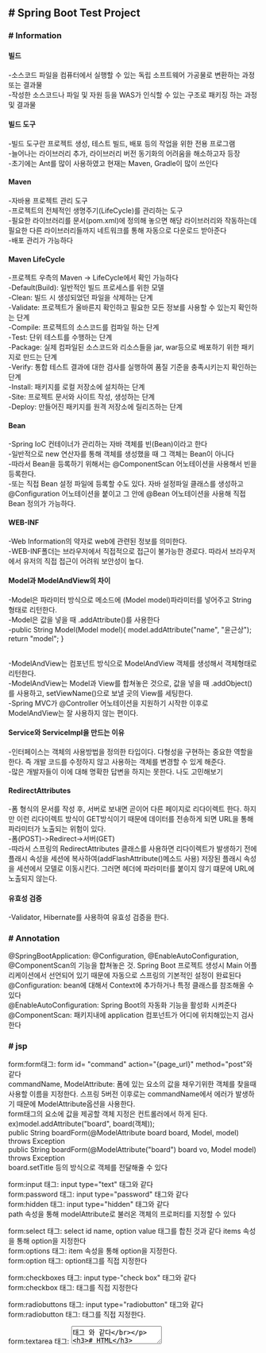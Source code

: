 <h2># Spring Boot Test Project</h2>

<h3># Information</h3>

<h4>빌드</h4>
-소스코드 파일을 컴퓨터에서 실행할 수 있는 독립 소프트웨어 가공물로 변환하는 과정 또는 결과물</br>
-작성한 소스코드나 파일 및 자원 등을 WAS가 인식할 수 있는 구조로 패키징 하는 과정 및 결과물

<h4>빌드 도구</h4>
-빌드 도구란 프로젝트 생성, 테스트 빌드, 배포 등의 작업을 위한 전용 프로그램</br>
-늘어나는 라이브러리 추가, 라이브러리 버전 동기화의 어려움을 해소하고자 등장</br>
-초기에는 Ant를 많이 사용하였고 현재는 Maven, Gradle이 많이 쓰인다</br>

<h4>Maven</h4>
-자바용 프로젝트 관리 도구</br>
-프로젝트의 전체적인 생명주기(LifeCycle)를 관리하는 도구</br>
-필요한 라이브러리를 문서(pom.xml)에 정의해 놓으면 해당 라이브러리와 작동하는데 필요한 다른 라이브러리들까지 네트워크를 통해 자동으로 다운로드 받아준다</br>
-배포 관리가 가능하다</br>

<h4>Maven LifeCycle</h4>
-프로젝트 우측의 Maven -> LifeCycle에서 확인 가능하다</br>
-Default(Build): 일반적인 빌드 프로세스를 위한 모델</br>
-Clean: 빌드 시 생성되었던 파일을 삭제하는 단계</br>
-Validate: 프로젝트가 올바른지 확인하고 필요한 모든 정보를 사용할 수 있는지 확인하는 단계</br>
-Compile: 프로젝트의 소스코드를 컴파일 하는 단계</br>
-Test: 단위 테스트를 수행하는 단계</br>
-Package: 실제 컴파일된 소스코드와 리소스들을 jar, war등으로 배포하기 위한 패키지로 만드는 단계</br>
-Verify: 통합 테스트 결과에 대한 검사를 실행하여 품질 기준을 충족시키는지 확인하는 단계</br>
-Install: 패키지를 로컬 저장소에 설치하는 단계</br>
-Site: 프로젝트 문서와 사이트 작성, 생성하는 단계</br>
-Deploy: 만들어진 패키지를 원격 저장소에 릴리즈하는 단계</br>

<h4>Bean</h4>
-Spring IoC 컨테이너가 관리하는 자바 객체를 빈(Bean)이라고 한다</br>
-일반적으로 new 연산자를 통해 객체를 생성했을 때 그 객체는 Bean이 아니다</br>
-따라서 Bean을 등록하기 위해서는 @ComponentScan 어노테이션을 사용해서 빈을 등록한다.</br>
-또는 직접 Bean 설정 파일에 등록할 수도 있다. 자바 설정파일 클래스를 생성하고 @Configuration 어노테이션을 붙이고 그 안에 @Bean 어노테이션을 사용해 직접 Bean 정의가 가능하다.</br>

<h4>WEB-INF</h4>
-Web Information의 약자로 web에 관련된 정보를 의미한다.</br>
-WEB-INF폴더는 브라우저에서 직접적으로 접근이 불가능한 경로다. 따라서 브라우저에서 유저의 직접 접근이 어려워 보안성이 높다.</br>

<h4>Model과 ModelAndView의 차이</h4>
-Model은 파라미터 방식으로 메소드에 (Model model)파라미터를 넣어주고 String 형태로 리턴한다.</br>
-Model은 값을 넣을 때 .addAttribute()를 사용한다</br>
-public String Model(Model model){ model.addAttribute("name", "윤근상"); return "model"; }</br></br>

-ModelAndView는 컴포넌트 방식으로 ModelAndView 객체를 생성해서 객체형태로 리턴한다.</br>
-ModelAndView는 Model과 View를 합쳐놓은 것으로, 값을 넣을 때 .addObject()를 사용하고, setViewName()으로 보낼 곳의 View를 세팅한다.</br>
-Spring MVC가 @Controller 어노테이션을 지원하기 시작한 이후로 ModelAndView는 잘 사용하지 않는 편이다.</br>

<h4>Service와 ServiceImpl을 만드는 이유</h4>
-인터페이스는 객체의 사용방법을 정의한 타입이다. 다형성을 구현하는 중요한 역할을 한다. 즉 개발 코드를 수정하지 않고 사용하는 객체를 변경할 수 있게 해준다.</br>
-많은 개발자들이 이에 대해 명확한 답변을 하지는 못한다. 나도 고민해보기</br>

<h4>RedirectAttributes</h4>
-폼 형식의 문서를 작성 후, 서버로 보내면 곧이어 다른 페이지로 리다이렉트 한다. 하지만 이런 리다이렉트 방식이 GET방식이기 때문에 데이터를 전송하게 되면 URL을 통해 파라미터가 노출되는 위험이 있다.</br>
-폼(POST)->Redirect->서버(GET)</br>
-따라서 스프링의 RedirectAttributes 클래스를 사용하면 리다이렉트가 발생하기 전에 플래시 속성을 세션에 복사하여(addFlashAttribute()메소드 사용) 저장된 플래시 속성을 세션에서 모델로 이동시킨다. 그러면 헤더에 파라미터를 붙이지 않기 떄문에 URL에 노출되지 않는다.</br>

<h4>유효성 검증</h4>
-Validator, Hibernate를 사용하여 유효성 검증을 한다.</h4>


<h3># Annotation</h3>

@SpringBootApplication: @Configuration, @EnableAutoConfiguration, @ComponentScan의 기능을 합쳐놓은 것. Spring Boot 프로젝트 생성시 Main 어플리케이션에서 선언되어 있기 때문에 자동으로 스프링의 기본적인 설정이 완료된다</br>
@Configuration: bean에 대해서 Context에 추가하거나 특정 클래스를 참조해올 수 있다</br>
@EnableAutoConfiguration: Spring Boot의 자동화 기능을 활성화 시켜준다</br>
@ComponentScan: 패키지내에 application 컴포넌트가 어디에 위치해있는지 검사한다</br>



<h3># jsp</h3>

form:form태그: form id= "command" action="{page_url}" method="post"와 같다</br>
commandName, ModelAttribute: 폼에 있는 요소의 값을 채우기위한 객체를 찾을때 사용할 이름을 지정한다. 스프링 5버전 이후로는 commandName에서 에러가 발생하기 때문에 ModelAttribute옵션을 사용한다.</br>
form태그의 요소에 값을 제공할 객체 지정은 컨트롤러에서 하게 된다.</br> 
ex)model.addAttribute("board", board(객체)); </br>
public String boardForm(@ModelAttribute board board, Model, model) throws Exception</br>
public String boardForm(@ModelAttribute("board") board vo, Model model) throws Exception</br>
board.setTitle 등의 방식으로 객체를 전달해줄 수 있다</br>

form:input 태그: input type="text" 태그와 같다</br>
form:password 태그: input type="password" 태그와 같다</br>
form:hidden 태그: input type="hidden" 태그와 같다</br>
path 속성을 통해 modelAttribute로 불러온 객체의 프로퍼티를 지정할 수 있다</br>

form:select 태그: select id name, option value 태그를 합친 것과 같다 items 속성을 통해 option을 지정한다</br>
form:options 태그: item 속성을 통해 option을 지정한다.</br>
form:option 태그:  option태그를 직접 지정한다</br>

form:checkboxes 태그: input type-"check box" 태그와 같다</br>
form:checkbox 태그: 태그를 직접 지정한다</br>

form:radiobuttons 태그: input type="radiobutton" 태그와 같다</br>
form:radiobutton 태그: 태그를 직접 지정한다.</br>

form:textarea 태그: <textarea>태그 와 같다</br>


<h3># HTML</h3>
-ul: unordered list, 순서 없이 나타내는 리스트</br>
-ol: ordered list, 숫자 순서대로 나타내는 리스트</br>

oracle연결이 안될시
maven 웹 페이지에서 ojdbc7.jar(12.1.0.2.0) 다운 후 WEB-INF/lib에 넣기<br>
maven에 dependency 추가
        <dependency>
            <groupId>oracle.jdbc</groupId>
            <artifactId>OracleDriver</artifactId>
            <version>12.1.0.2.0</version>
            <scope>system</scope>
            <systemPath>${basedir}/src/main/webapp/WEB-INF/lib/ojdbc7.jar</systemPath>
        </dependency>


## ch3.Using Spring Boot

### 3.1. Build System
Dependency 관리를 위해 빌드 도구를 선택한다. 추천하는 도구는 **Maven**과 **Gradle**이 있다.

#### 3.1.1. Maven
        -통합테스트를 실행하기 전에 실행가능한 jar, war를 패키징하고, spring boot 애플리케이션을 
        실행하고, 빌드정보를 생성한다
        -필요한 라이브러리를 특정 문서(pom.xml)에 정의해 놓으면 내가 사용할 라이브러리 뿐만 아니라
        해당 라이브러리가 작동하는데 필요한 다른 라이브러리들까지 관리하여 네트워크를 통해
        자동으로 다운 받는다
        -스프링 부트 의존관계는 org.springframework.boot groupId를 사용한다. 

[참조문서1]: https://goddaehee.tistory.com/199
[참조문서2]: https://docs.spring.io/spring-boot/docs/2.4.0-SNAPSHOT/maven-plugin/reference/htmlsingle/#using
참조
[https://goddaehee.tistory.com/199][참조문서1] </br>
[https://docs.spring.io/spring-boot/docs/2.4.0-SNAPSHOT/maven-plugin/reference/htmlsingle/#using][참조문서2]

#### 3.1.2. Gradle
        -Groovy 기반의 빌드도구이다. Maven의 pom.xml을 Gradle로 변환도 가능하며 Maven의 중앙 저장소도 지원하기 때문에 라이브러리를 모두 그대로 가져다 사용 가능하다
        -compile("org.springframework.boot:groupId)의 형식으로 의존성을 설정한다
        
[참조문서3]: https://docs.spring.io/spring-boot/docs/2.4.0-SNAPSHOT/maven-plugin/reference/htmlsingle/
참조
[https://docs.spring.io/spring-boot/docs/2.4.0-SNAPSHOT/maven-plugin/reference/htmlsingle/][참조문서3]

#### 3.1.3. Ant
        -긴 스크립트 작성을 해야하기 때문에 안쓰는 추세
        
#### 3.1.4. starter
starter 의존성은 spring-boot-starter-* 의 네이밍 구조를 를 갖는다
        
### 3.2. Structuring Your Code
기존의 Spring은 web.xml문서를 통해 메타정보를 활용,

CLI, GUI, NUI
제약사항, 시스템을 설계하거나 구현할 때 관련되는 기술이나 표준, 규정들을 의미한다 개발과 관련된 정책이나, 업무 규칙, 특정 소프트웨어나 프로그램의 사용, 데이터 사용과 관련된 제약 등에 대한 기술 제약사항, 개발할 때 적용할 업무 영역의 표준이나 법규의 표준 적합 제약사항으로 날ㅏ태==

u1개발도구 분류: 화면설계(파워포인트, 스토리보드, 와이어프레임, 목업) 
와이어프레임: 기획 단계에서 페이지 레이아웃이나 화면 이동, 구성요소에 대한 내용을 기술한 문서
스토리보드: 와이어프레임의 내용에 디스크립션 등을 포함한 설계 문서이다.
목업: 설계 단계에서 실제 화면과 같은 형태의 모형이다.
프로토타입: 인터렉션(상호작용)이 포함되어 테스트가 가능한 형태이다.
UI디자인: 화면의 모양이나 기능 등을 표현하는 것이다.
Ui설계서: 웹 사이트의 페이지 구성요소를 기록한 설계도이다. 정적인 형태의 화면 혀태로 와이어프레임이나 목입등을 이용하여 작업한다.

사용성: 특정한 목적을 성취하고자 하는 특정 사용자들에 의해 어떤 제품이 사용될 때와 같은 특정한 맥락의 사용에서의 효과성, 효율성, 만족도에 관한 것이다.
유용성: 사용자가 업무를 수행하는 데 있어 얼마나 정확하게 수행할 수 있는지를 나타내는 것이다.
정보구조: 설계 단계에서 사이트를 구성하는 처리 내용이나 메뉴의 구조를 표현함으로써 사이트의 구조를 파악해 줄 수 있도록 하는 것으로 시미트 맵이라고도 한다.
정보구조를 표현하는 방법에 따라, 계층적 구조, 계열 구조, 그리드 구조, 네트워크 구조비게이션: 네빅
네비게이션: 사용자가 사이트에서 원하는 정보를 찾도록 안내하는 것이다. 사이트맵과 관계가 있고 설계나 구현할 때 사용자가 중심이 되어야 한다, 네비게이션은 메뉴, 버튼, 링크 등으로 구성되며 이들 구성요소는 모든 페이지에서 일관성을 지켜 사용자로 하여금 혼동되지 않도록 하고, 사용자가 직권적으로 자신이 찾고 있는 정보를 알고 찾아간ㄴ 데 도둠을 줄 수 있도록  설계되어야 한다
유스케이스: 사용자 측면에서의 요구사항이며 주로 기능 개선에 대한 내용으로, 사용자가 원하는 목표를 위하여 시스템에서 수행해야하는 내용을 기술한다, 유스케이스에 기록된 내용을 토대로 실제 수행 방법을 구현하게 되다. 사용자에게 있어 외부 시스템이나 서브 시스템과의 의사소통 수단으로 사용된다. 하나의 단위 업무에 대한 독립적인 기능을 수행할 수 있도록 표현한다
UI구현지침 확인
W3C: 월드 와이드 웹을 위한 표준을 개발하고 장려하는 국제적인 컨소시엄 조직으로, W3C의 설립 취지는 웹의 지속적인 성장을 도모하는 프로토콜과 가이드라인을 개발하여 월드 와이드 웹의 모든 잠재력을 이끌어 낸다는 목적에서 찾을 수 있다.
한국형 웹 콘텐츠 접근성 지침: KWCAG, 장애인이 비장애인과 동등하게 웹 콘텐츠에 접근할 수 있도록 웹 콘텐츠를 제작하는 방법에 관하여 기술한 것이다. 웹 콘텐츠 저작자 및 개발자, 웹사이트 설계자 등이 장애인 접근성을 준수하여 콘텐츠를 쉽게 제작할 수 있도록 돕는 지침들을 제공하는 것이 목적이다. 기존의 인터넷 웹 콘텐츠 접근성 지침에 해외 웹 관련 표준 및 기술 동향을 최대한 반영하여 개정한 것ㅇ것이다 해외의 웹 콘텐츠 접근성 가이드라인 2.0을 국내에 맞게 반영한 것이다.
전자정부 웹 표준 준수 지침: 전자정부 웹 사이트 이용자가 특정 운영 체제나 웹 브라우저에 상관없이 접속할 수 있도록 전부에서 전자정부시스템 구축 시 반영해야하는 최소한의 규약을 정의한 것이다.
웹의 3요소: 웹표준, 웹에서 사용되는 기술이나 규칙을 의미하며, 웹사이트를 작성할때 이용하는 HTML, CSS, JavaScript 등에 대한 규정과 다른 기종이나 다른 플랫폼에서도 웹페이지가 구현되도록 제작하는 기법 등을 표함한다. 웹 접근성, 어떠한 사용자(장애인 노인 등), 어떠한 기술 환경에서도 사용자가 전문적인 능력 없이 웹사이트에서 제공하는 모든 정보에 접근할 수 있도록 보장하는 것을 뜻한다. 사용자 웹 접근성이란 모든 사용자가 웹 콘텐츠에 보다 손쉽게 접근할 수 있도록 웹 접근성 지침을 준수하여 설계하고, 실사용성을 고려하여 웹 사이트를 구현하였는지 여부의 수준을 의미한다. 웹호환성, 서비스 이용자 단말기의 하드웨어 및 소프트웨어 환경이 다른 경우에도 동등한 서비스를 제공하는 것을 의미한다.
UI구현
서버와 클라이언트
서버: 클라이언트에게 네트워크를 통해 정보나 서비스를 제공하는 컴퓨터 또는 프로그램이다.
웹서버는 웹 브라우저(클라이언트)로부터 HTTP요청을 받아들이고, HTML문서를 ㅂㄴ환한다. 웹서버의 기능은 HTML, 문서(웹 페이지)를 클라이언트로 전달하는 것이다. HTML 문서(웹 페이지)에는 그림, CSS, 자바스크립트가 포함된다. 콘텐츠 제공뿐 아니라 클라이언트로부터 콘텐츠를 전달 받는 것도 웹 서버의 기능에 속한다. 서버 프로그램의 대표적인 종류에는 Apache, IIS, ngmix, GWS등이 있다.
클라이언트: 네트워크를 통하여 다른 서버 시스템 상의 컴퓨터에 원격 서비스에 접속할 수 있는 응용 프로그램이나 서비스를 클라이언트라고 한다. 웹 브라우저에 URL을 입력하여 그 URL에 해당하는 웹 서버로 웹 페이지에 대한 요청을 전달하는 것이 클라이언트의 기능이다. 클라이언트의 대표적인 종류로는 파이어폭스, 크로 ㅁIE드잉 있다
웹 사이트와 웹 페이지: 웹 사이트는 인터넷 프로토콜 기반의 네트워크에서 URll을 통하여 보이는 웹 페이지들의 의미 있는 묶음이다. 웹페이지는 월드 와이드 웹 상에 있는 개개의 문서를 의미한다. 
HTML: HTML은 마크업 언어로서 웹 페이지를 표현하는 언어이다. <!DOCTYPE html> 웹페이지가 HTML5 문서임을 의미. HTML5에는 반드시 표기해야 함. <html>~</html> HTML문서의 시작과 끝을 의미, <head> ~ </head> 스타일과 스크립트를 선언하는 부분, <title> ~ </title> 브라우저의 제목 표시, <body> ~ </body> 사용자에게 보여주는 실제 내용이 구현되는 부분, HTML의 모든 태그는 시작과 끝 태그로 이루어진다. HTML 태그에는 속성을 지정할 수 있다. 웹 브라우저에 보여지는 내용들을 표현한다. Header, 해당 페이지의 헤더 영역을 지정하고 주로 로고나 회사명, 사이트 맵, 로그인/회원가입 버튼, 검색 버튼 등이 위치한다. Navigation, 본문의 주요 내비게이션(메인 매뉴) 영역을 지정한다. Section, 해당 페이지 콘텐츠 영역을 지정할 때 사용하며 헤더, 푸터 태그와 비교해서 영역을 구분 지정할 때 사용한다. Article, 독립적인 콘텐츠 항목에 대한 영역을 지정할 떄 사용한다. Aside, 본문 내용 이외에 표현하고자 하는 기타 내용이 있을 경우에 영역을 지정할 때 사용하거나 서브 메뉴를 표시하고자 할 때 사용하기도 한다. Footer 본문 내용의  아래에 위치하도록 지정하여 주로 개인정보 보호정채그 회사 주소 등을 작성한다. 
CSS, 웹 페이지 전체의 일관성을 유지할 수 있도록 스타일을 미리 저장해 둔 시트를 의미한다. 웹 페이지를 HTML로만 작성할 경우에는 스타일 변경에 제약이 있으나, 스타일을 미리 저장해 두고 일부 내용이 스타일을 변경할 때 전체 페이지의 내용을 한꺼번에 처리할 수 있어 간편하고 페이지의 일관성을 유지할 수 있다.
CSS는 HTML 문서 내에 작성되거나 외부 파일 형태로 작성 가능하며,  CSS문법은 다음의 예와 같이 구성된다. 선택자는 스타일을 적용하기 위한 대상을 뜻하며, HTML 요소를 사용할 수도 있고 ID나 Class 형태로 정의할 수도 있다. 스타일은 다양한 형태로 지정할 수 있으며 속성:값 형태로 지정한다. 
CSS 선택자, 공용선택자, HTML 요소를 선택자로 하여 스타일을 적용할 수 있으며, 이 경우 해당 HTMl 요소 모두에 스타일이 적용된다. 태그선택자, 지정한 태그에 대하여 스타일이 적용된다. 클래스 선택자, 클래스 선택자를 활용하면 특정 HTML 요소들을 그룹화하여 스타일을 지정하는 것이 가능하다. 아이디 선택자, 특정 ID를 부여하여 ID에 스타일을 지정할 수 있다.
자바스크립트, 자바스크립트는 객체지향의 프로그래밍 언어로서 웹 브라우저에서 주로 사용된다, 자바스크립트를 이용하여 웹 페이지에서 발생하는 사용자 이벤트에 대한 처리가 가능하고, 자바스크립트의 내장 객체를 활용하면 다양한 형태의 웹 페이지를 구현할 수 있다.
자바스크립트느 HTML문서 내에서 <sciprt></script>태그를 통해 작성되고 작성되는 위치는 <head>영역, <body>영역이며 js확장자를 갖는 외부 파일 형태로 작성할 수 있다. 
<script>태그 내부의 자바스크립트 코드는 해당 HTML파일이 로딩될 때 한 번 실행된다. 이런 정적인 코드만을 사용할 경우 사용자 이벤트에 대한 다양한 처리에 어려움이 있으며, 이 때문에 HTML에서는 HTML태그의 여러 속성을 통해 자바스크립트 코드를 처리할 수 있도록 하고 있다. onclick: 버튼과 같은 HMTL의 다양한 폼 요소에서 지원하며 사용자가 해당 요소를 클릭할 때 동작한다. 만일 onclick 핸들러가 false를 반환할 경우에는 해당 요소의 어떠한 기능도 수행하지 않는다. onmousedown, onmouseup, onclick 핸들러오 ㅏ유사하게 동작하지만, 마우스를 누를 때와 놓았을 때를 구분하여 동작할 수 있다는 점이 다르다. onmouseover, onmouseout, 마우스의 포인터가 해당 요소의 위로 올라오거나 벗어날 떄 구동한다 onchange, <input>, <select>, <textarea>요소에서 지원하며 해당 요소의 입력 포커스를 다른 곳으로 이동할 떄 구동한다. onload <body>태그에서 사용되며 해당 페이지와 해당 페이지에 연결된 외부 내용들이 완전히 로딩 되었을 때 구동한다.
DOM과 자바스크립트의 관계, DOM은 자바스크립트에서 HTML 페이지의 요소에 접근하거나 변경할 수 있도록 한다. 웹브라우저는 웹 페이지가 로딩될 때 해당 페이지에 대한 DOM을 생성하며 이 HTMl DOM은 해당 페이지의 요소들을 아래와 같이 계층 구조를 갖는 형태로 나열한다. HTML DOM을 통해 자바스크립트는 다음과 같이 구현할 수 있다. 해당 페이지의 요소 변경이나 추가 삭제 해당 페이지의 요소에 대한 속성 변경이나 추가 해당 페이지의 CSS 변경이나 추가 삭제, 새로운 HTML 이벤트의 생성
UI테스트
사용성테스트, 사용성 테스트 기법은 UI테스트에 대한 보편적인 방법으로, 크게 사용성 테스트에 대한 게획 수립, 사용성 테스트 설계, 사용성 테스트 수행과 결과 검토로 구분하여 진행된다. 사용자의 제품 만족도 제고 제품의 완성까지의 노력 대비 높은 효율성, 개발 생산성 대비 낮은 에러, 쉬운 학습 이해도, 높은 품질의 완성도 상승, 사용자 실수 최소화 등의 효과를 달성할 수 있다.        
특징, 사용자가 웹 사이트를 사용하는 것을 전제로 분석하여 사이트 구성 메뉴의 문제점과 요구사항의 반영 여부를 점검하는 것이다. 웹사이트가 개발된 조건을 바탕으로 사용자가 접근하고 이용하는 측면에서 선호할만한 웹사이트의 기능을 테스트하는 것이다. 사용자의 요구사항에 맞는 웹 사이트를 만들어 내기 위하여 구현 전체 절차에 사용자의 재 요구사항이 반영되도록 하는 것이다.
사용성 테스트의 주의사항, 사용성에만 치중한 나머지 고객의 감성적인 측면에 그칠 수 있다. 기본 기능이 정확히 구현되었는지 검사하는 기본적인 기능 테스트에 대한 누락이 발생하지 않도록 주의한다. 테스트에 참여하는 인원이 자율적으로 테스트할 수 있는 환경이어야 좋은 품질 보장이 가능하다. 테스트할 때 자세한 기능 설명, 구현 방법에 대해서 충분한 테스트가 가능하도록 제공되어야 한다. 테스트가 오랜 시간 진행될 경우 중간에 어떤 사유에서 지연되는지 체크해야 한다.        
사용성 테스트 과정, 계획 수립, 목적 평가 내용 분석 사용 환경 사용자 등을 분석한다. 테스트 설계, 진행 절차 작성, 테스트 참가자 결정, 테스트 항목의 평가 방향 결정, 다양한 평가 방법으로 설계한다. 테스트 실행 설계된 진행 절차대로 진행한다. 결과 보고서 작성, 평가에 사용된 데이터를 분류하고 분석하며 결과를 통해 문제점을 분석한 후 수정에 필요한 의견을 포함하여 보고서를 작성함으로써 피드백을 통해 오류를 수정하도록 한다.
테스트 케이스의 작성, 테스트 케이스는 어떤 실행 환경에서 어떤 입력 값들을 부여하여 원하는 결과가 정확히 나오는지를 판단할 수 있도록 작성한다.
유효성 검사, HTML 문서 작성 후 문법 등 지켜야 할 많은 규칙들이 있다. HTML의 문법은 생각보다 복잡해서 완전히 외우기 쉽지 않고 익숙해진 후에도 간혹 실수를 하게 된다. 따라서 가장 좋은 방법은 유효성 검사 프로그램을 사용하여 자신이 작성하고 있는 HTML 문서를 최대한 자주 검사하는 것이다.        
        
### jj

화살표 함수는 함수를 간략히 기술할 수 있다. this를 묶는 것이 가능하다. const calcSum = (a, b, c) => { const result = a + b + c; return result;}; 화살표 함수의 정의가 한 줄인 경우 {}와 return을 생략할 수 있다
const calcSum = Function (a, b, c) { const result = a + b + c; return result;}      
함수의 파라미터 초깃값 설정, function calcSum(price, tax = 0.1) { const result = price + price * tax } calcSum(10000) 결과: 11000 calucSum(10000, 0.5) 결과: 150000
정해지지 않은 파라미터의 개수를 가지는 함수는 ...을 이용하여 ...파라미터와 같은 방식으로 정의한다. function calcSum(...prices) { let result = 0; for(const value of prices) { result += value;} return result; } calcSum(10, 20) 결과 30, calcSum(100, 200 300); 결과 600
자바스크립트는 웹페이지의 텍스트나 스타일을 변경할 수 있다. 이와 같이 HTML각 요소에 접근하는 방식은 DOM 인터페이스로 정의되어 있다. DOM은 트리 구조를 사용하여 HTML문서를 다룬다. 

트리의 각 구성요소를 노드라고 한다. 노드는 자바스크립트에서 Node객체로 취급하며, 요소를 가져오거나 추가하는 작업이 가능하다. Node 객체의 속성과 메소드는 노드.속성과 노드.메소드로 접근이 가능하다. HTML문서 전체의 요소는 document를 사용해 가져올 수 있으며, 그 자체가 커다란 Node 객체가 된다.
노드는 요소노드(태그), 속성노드(태그 속성), 텍스트노드(일반 텍스트)종류가 있다.
요소노드는 자바스크립트에서 element객체로 취급하며 요소의 데이터를 변경하거나 CSS클래스를 변경하는 등의 작업이 가능하다. 
DOM과 node의 차이??


### Pandas
        Pandas는 열 중심 데이터 분석 API,
        from __future__ import print_function
        import pandas as pd
        pd.__version__
        Pandas의 기본 데이터 구조는 두 가지 클래스로 구현된다
        DataFrame은 행 및 이름 지정된 열이 포함된 관계형 데이터 테이블
        Series는 하나의 열이다. DataFrame에는 하나 이상의 Series와 각 Series의 이름이 포함된다

        Series를 만드는 법은 Series 객체를 생성하는 것이다
        pd.Series(['one', 'two', 'three'])

        DataFrame은 


















